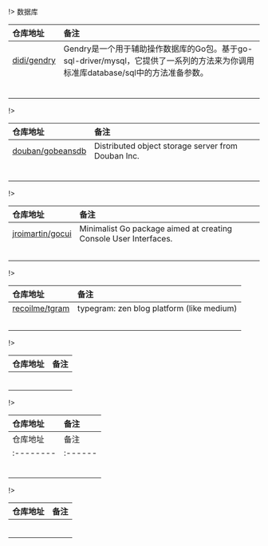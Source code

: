 !> 数据库

|  仓库地址  |   备注  |
| :-------- | :------ |
| [didi/gendry](https://github.com/didi/gendry) | Gendry是一个用于辅助操作数据库的Go包。基于go-sql-driver/mysql，它提供了一系列的方法来为你调用标准库database/sql中的方法准备参数。 |
| []() |  |
| []() |  |
| []() |  |
| []() |  |
| []() |  |
| []() |  |

!> 

|  仓库地址  |   备注  |
| :-------- | :------ |
| [douban/gobeansdb](https://github.com/douban/gobeansdb) | Distributed object storage server from Douban Inc. |
| []() |  |
| []() |  |
| []() |  |
| []() |  |
| []() |  |
| []() |  |


!> 

|  仓库地址  |   备注  |
| :-------- | :------ |
| [jroimartin/gocui](https://github.com/jroimartin/gocui) | Minimalist Go package aimed at creating Console User Interfaces. |
| []() |  |
| []() |  |
| []() |  |
| []() |  |
| []() |  |

!> 

|  仓库地址  |   备注  |
| :-------- | :------ |
| [recoilme/tgram](https://github.com/recoilme/tgram) | typegram: zen blog platform (like medium)  |
| []() |  |
| []() |  |
| []() |  |
| []() |  |
| []() |  |

!> 

|  仓库地址  |   备注  |
| :-------- | :------ |
| []() |  |
| []() |  |
| []() |  |
| []() |  |
| []() |  |
| []() |  |

!> 

|  仓库地址  |   备注  |
| :-------- | :------ |
|  仓库地址  |   备注  |
| :-------- | :------ |
| []() |  |
| []() |  |
| []() |  |
| []() |  |
| []() |  |
| []() |  |

!> 

|  仓库地址  |   备注  |
| :-------- | :------ |
| []() |  |
| []() |  |
| []() |  |
| []() |  |
| []() |  |
| []() |  |